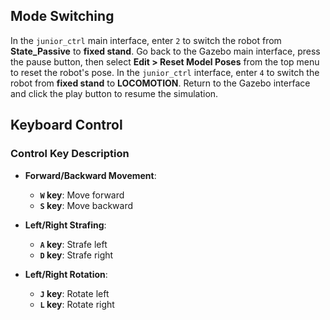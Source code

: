 ## Mode Switching

In the `junior_ctrl` main interface, enter `2` to switch the robot from **State_Passive** to **fixed stand**. Go back to the Gazebo main interface, press the pause button, then select **Edit > Reset Model Poses** from the top menu to reset the robot's pose. In the `junior_ctrl` interface, enter `4` to switch the robot from **fixed stand** to **LOCOMOTION**. Return to the Gazebo interface and click the play button to resume the simulation.

## Keyboard Control
### Control Key Description

- **Forward/Backward Movement**:
  - **`W` key**: Move forward
  - **`S` key**: Move backward

- **Left/Right Strafing**:
  - **`A` key**: Strafe left
  - **`D` key**: Strafe right

- **Left/Right Rotation**:
  - **`J` key**: Rotate left
  - **`L` key**: Rotate right
